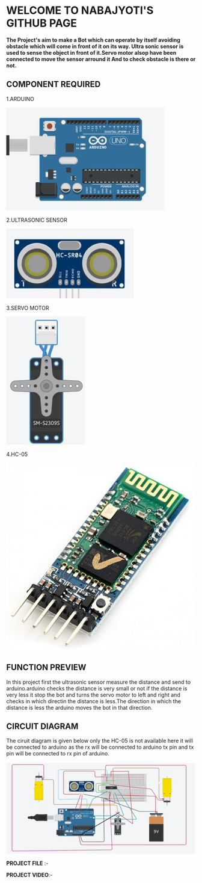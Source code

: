 <h1>WELCOME TO NABAJYOTI'S GITHUB PAGE</h1>

**The Project's aim to make a Bot which can operate by itself avoiding obstacle
  which will come in front of it on its way. Ultra sonic sensor is used to 
  sense the object in front of it.Servo motor alsop have been connected to 
  move the sensor arround it And to check obstacle is there or not.**
  

<h2>COMPONENT REQUIRED</h2>

1.ARDUINO
   
![ard](/photo/23.JPG)
   
2.ULTRASONIC SENSOR
 
![UR](/photo/29.JPG)
 
3.SERVO MOTOR
 
![se](/photo/25.jpg)
 
4.HC-05
 
![hc](/photo/28.jpg)
 

<h2>FUNCTION PREVIEW</h2>

In this project first the ultrasonic sensor measure the distance and send to arduino.arduino checks
the distance is very small or not if the distance is very less it stop the bot and turns the servo
motor to left and right and checks in which directin the distance is less.The direction in which 
the distance is less the arduino moves the bot in that direction.

<h2>CIRCUIT DIAGRAM</h2>

The ciruit diagram is given below only the HC-05 is not available here it will be connected to arduino
as the rx will be connected to arduino tx pin and tx pin will be connected to rx pin of arduino.

![cir](/photo/final_auto.JPG)
  
**PROJECT FILE** :-

**PROJECT VIDEO**:-
